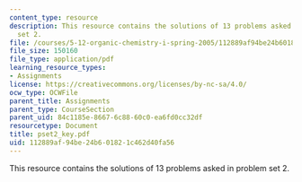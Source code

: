 ```yaml
---
content_type: resource
description: This resource contains the solutions of 13 problems asked in problem
  set 2.
file: /courses/5-12-organic-chemistry-i-spring-2005/112889af94be24b601821c462d40fa56_pset2_key.pdf
file_size: 150160
file_type: application/pdf
learning_resource_types:
- Assignments
license: https://creativecommons.org/licenses/by-nc-sa/4.0/
ocw_type: OCWFile
parent_title: Assignments
parent_type: CourseSection
parent_uid: 84c1185e-8667-6c88-60c0-ea6fd0cc32df
resourcetype: Document
title: pset2_key.pdf
uid: 112889af-94be-24b6-0182-1c462d40fa56
---
```

This resource contains the solutions of 13 problems asked in problem set 2.